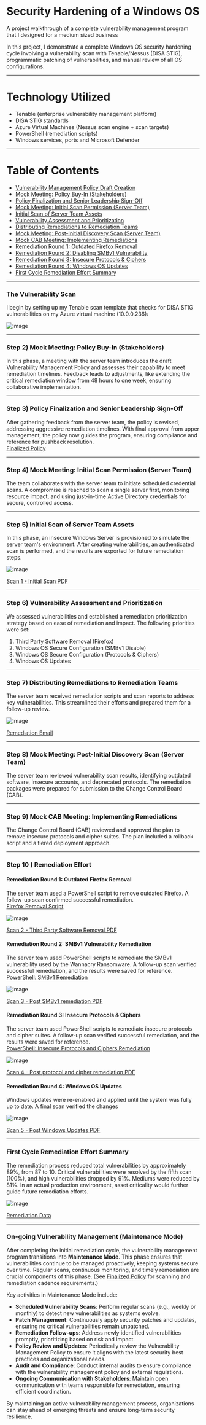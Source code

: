 # Security Hardening of a Windows OS
A project walkthrough of a complete vulnerability management program that I designed for a medium sized business

In this project, I demonstrate a complete Windows OS security hardening cycle involving a vulnerability scan with Tenable/Nessus (DISA STIG), programmatic patching of vulnerabilities, and manual review of all OS configurations.

---

# Technology Utilized
- Tenable (enterprise vulnerability management platform)
- DISA STIG standards
- Azure Virtual Machines (Nessus scan engine + scan targets)
- PowerShell (remediation scripts)
- Windows services, ports and Microsoft Defender

---


# Table of Contents

- [Vulnerability Management Policy Draft Creation](#vulnerability-management-policy-draft-creation)
- [Mock Meeting: Policy Buy-In (Stakeholders)](#step-2-mock-meeting-policy-buy-in-stakeholders)
- [Policy Finalization and Senior Leadership Sign-Off](#step-3-policy-finalization-and-senior-leadership-sign-off)
- [Mock Meeting: Initial Scan Permission (Server Team)](#step-4-mock-meeting-initial-scan-permission-server-team)
- [Initial Scan of Server Team Assets](#step-5-initial-scan-of-server-team-assets)
- [Vulnerability Assessment and Prioritization](#step-6-vulnerability-assessment-and-prioritization)
- [Distributing Remediations to Remediation Teams](#step-7-distributing-remediations-to-remediation-teams)
- [Mock Meeting: Post-Initial Discovery Scan (Server Team)](#step-8-mock-meeting-post-initial-discovery-scan-server-team)
- [Mock CAB Meeting: Implementing Remediations](#step-9-mock-cab-meeting-implementing-remediations)
- [Remediation Round 1: Outdated Firefox Removal](#remediation-round-1-outdated-wireshark-removal)
- [Remediation Round 2: Disabling SMBv1 Vulnerability](#remediation-round-2-insecure-protocols--ciphers)
- [Remediation Round 3: Insecure Protocols & Ciphers](#remediation-round-3-guest-account-group-membership)
- [Remediation Round 4: Windows OS Updates](#remediation-round-4-windows-os-updates)
- [First Cycle Remediation Effort Summary](#first-cycle-remediation-effort-summary)

---

### The Vulnerability Scan

I begin by setting up my Tenable scan template that checks for DISA STIG vulnerabilities on my Azure virtual machine (10.0.0.236):

![image](https://github.com/user-attachments/assets/3e40d54d-e342-4956-be02-9f845e7a02c6)






---

### Step 2) Mock Meeting: Policy Buy-In (Stakeholders)

In this phase, a meeting with the server team introduces the draft Vulnerability Management Policy and assesses their capability to meet remediation timelines. Feedback leads to adjustments, like extending the critical remediation window from 48 hours to one week, ensuring collaborative implementation.

---

### Step 3) Policy Finalization and Senior Leadership Sign-Off

After gathering feedback from the server team, the policy is revised, addressing aggressive remediation timelines. With final approval from upper management, the policy now guides the program, ensuring compliance and reference for pushback resolution.  
[Finalized Policy](https://docs.google.com/document/d/1rvueLX_71pOR8ldN9zVW9r_zLzDQxVsnSUtNar8ftdg/edit?usp=drive_link)


---

### Step 4) Mock Meeting: Initial Scan Permission (Server Team)

The team collaborates with the server team to initiate scheduled credential scans. A compromise is reached to scan a single server first, monitoring resource impact, and using just-in-time Active Directory credentials for secure, controlled access.  

---

### Step 5) Initial Scan of Server Team Assets

In this phase, an insecure Windows Server is provisioned to simulate the server team's environment. After creating vulnerabilities, an authenticated scan is performed, and the results are exported for future remediation steps.  

![image](https://github.com/user-attachments/assets/48f7768f-13f8-458f-9f8c-41886431bca1)

[Scan 1 - Initial Scan PDF](https://drive.google.com/file/d/1RBPVj_azKJMwmRZ8QILlb4hxIjQU3wQ7/view?usp=drive_link)





---

### Step 6) Vulnerability Assessment and Prioritization

We assessed vulnerabilities and established a remediation prioritization strategy based on ease of remediation and impact. The following priorities were set:

1. Third Party Software Removal (Firefox)
2. Windows OS Secure Configuration (SMBv1 Disable)
3. Windows OS Secure Configuration (Protocols & Ciphers)
4. Windows OS Updates

---

### Step 7) Distributing Remediations to Remediation Teams

The server team received remediation scripts and scan reports to address key vulnerabilities. This streamlined their efforts and prepared them for a follow-up review.  

![image](https://github.com/user-attachments/assets/66ae7a83-55ca-4597-8070-aee18eb33d13)


[Remediation Email](https://github.com/joshmadakor1/lognpacific-public/blob/main/misc/remediation-email.md)

---

### Step 8) Mock Meeting: Post-Initial Discovery Scan (Server Team)

The server team reviewed vulnerability scan results, identifying outdated software, insecure accounts, and deprecated protocols. The remediation packages were prepared for submission to the Change Control Board (CAB). 


---

### Step 9) Mock CAB Meeting: Implementing Remediations

The Change Control Board (CAB) reviewed and approved the plan to remove insecure protocols and cipher suites. The plan included a rollback script and a tiered deployment approach.  

---
### Step 10 ) Remediation Effort

#### Remediation Round 1: Outdated Firefox Removal

The server team used a PowerShell script to remove outdated Firefox. A follow-up scan confirmed successful remediation.  
[Firefox Removal Script](https://github.com/joshmadakor1/lognpacific-public/blob/main/automation/remediation-FireFox-uninstall.ps1)  

![image](https://github.com/user-attachments/assets/0e8ce5fe-7d59-4e94-ac30-19704263f613)


[Scan 2 - Third Party Software Removal PDF](https://drive.google.com/file/d/1n8a1I8-L_KdlOvn2bSQYzFyDFU7VsmcE/view?usp=sharing)


#### Remediation Round 2: SMBv1 Vulnerability Remediation

The server team used PowerShell scripts to remediate the SMBv1 vulnerability used by the Wannacry Ransomware. A follow-up scan verified successful remediation, and the results were saved for reference.  
[PowerShell: SMBv1 Remediation](https://github.com/joshmadakor1/lognpacific-public/blob/main/automation/remediation-SMBv1.ps1)


![image](https://github.com/user-attachments/assets/2e236f9e-8e7e-44e6-a358-f71d84b022e4)


[Scan 3 - Post SMBv1 remediation PDF](https://drive.google.com/file/d/1bVaznjkPWAqYYZoolYFRBbioUGx4rh4R/view?usp=sharing)


#### Remediation Round 3: Insecure Protocols & Ciphers

The server team used PowerShell scripts to remediate insecure protocols and cipher suites. A follow-up scan verified successful remediation, and the results were saved for reference.   
[PowerShell: Insecure Protocols and Ciphers Remediation](https://github.com/joshmadakor1/lognpacific-public/blob/main/automation/toggle-protocols.ps1)

![image](https://github.com/user-attachments/assets/2916034e-692b-4f0a-9447-0af7329e730b)

[Scan 4 - Post protocol and cipher remediation PDF](https://drive.google.com/file/d/1jVgikjfrV1YjOcL3QRT_oUB0Y82w22V7/view?usp=drive_link)


#### Remediation Round 4: Windows OS Updates

Windows updates were re-enabled and applied until the system was fully up to date. A final scan verified the changes  

![image](https://github.com/user-attachments/assets/0f08f1ef-8a42-4cd6-82f3-717c920a2976)

[Scan 5 - Post Windows Updates PDF](https://drive.google.com/file/d/1tmDjeHl5uiGitRwWy8kFRi33q-nGi1Zt/view?usp=drive_link)

---

### First Cycle Remediation Effort Summary

The remediation process reduced total vulnerabilities by approximately 89%, from 87 to 10. Critical vulnerabilities were resolved by the fifth scan (100%), and high vulnerabilities dropped by 91%. Mediums were reduced by 81%. In an actual production environment, asset criticality would further guide future remediation efforts.  

![image](https://github.com/user-attachments/assets/5bfa318d-f2ed-4ab2-9032-64ca844c7695)


[Remediation Data](https://docs.google.com/spreadsheets/d/1FTtFfZYmFsNLU6pm8nTzsKyKE-d2ftXzX_DPwcnFNfA/edit?gid=0#gid=0)

---

### On-going Vulnerability Management (Maintenance Mode)

After completing the initial remediation cycle, the vulnerability management program transitions into **Maintenance Mode**. This phase ensures that vulnerabilities continue to be managed proactively, keeping systems secure over time. Regular scans, continuous monitoring, and timely remediation are crucial components of this phase. (See [Finalized Policy](https://docs.google.com/document/d/1rvueLX_71pOR8ldN9zVW9r_zLzDQxVsnSUtNar8ftdg/edit?usp=drive_link) for scanning and remediation cadence requirements.)

Key activities in Maintenance Mode include:
- **Scheduled Vulnerability Scans**: Perform regular scans (e.g., weekly or monthly) to detect new vulnerabilities as systems evolve.
- **Patch Management**: Continuously apply security patches and updates, ensuring no critical vulnerabilities remain unpatched.
- **Remediation Follow-ups**: Address newly identified vulnerabilities promptly, prioritizing based on risk and impact.
- **Policy Review and Updates**: Periodically review the Vulnerability Management Policy to ensure it aligns with the latest security best practices and organizational needs.
- **Audit and Compliance**: Conduct internal audits to ensure compliance with the vulnerability management policy and external regulations.
- **Ongoing Communication with Stakeholders**: Maintain open communication with teams responsible for remediation, ensuring efficient coordination.

By maintaining an active vulnerability management process, organizations can stay ahead of emerging threats and ensure long-term security resilience.
